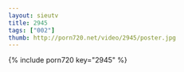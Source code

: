 ```yaml
--- 
layout: sieutv
title: 2945
tags: ["002"]
thumb: http://porn720.net/video/2945/poster.jpg
---
```

{% include porn720 key="2945" %} 
